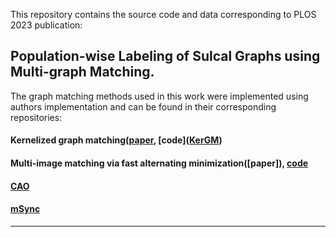 This repository contains the source code and data corresponding to PLOS 2023 publication:

## Population-wise Labeling of Sulcal Graphs using Multi-graph Matching.

The graph matching methods used in this work were implemented using authors implementation and can be found in their corresponding repositories:
#### Kernelized graph matching([paper](https://proceedings.neurips.cc/paper_files/paper/2019/file/cd63a3eec3319fd9c84c942a08316e00-Paper.pdf), [code]([KerGM](https://github.com/ZhenZhang19920330/KerGM_Code ))

#### Multi-image matching via fast alternating minimization([paper]), [code](https://github.com/zju-3dv/multiway)
#### [CAO](https://github.com/Thinklab-SJTU/pygmtools)
#### [mSync](https://pages.cs.wisc.edu/~pachauri/perm-sync)

----------------------------------------------------------------------------------------------------------

